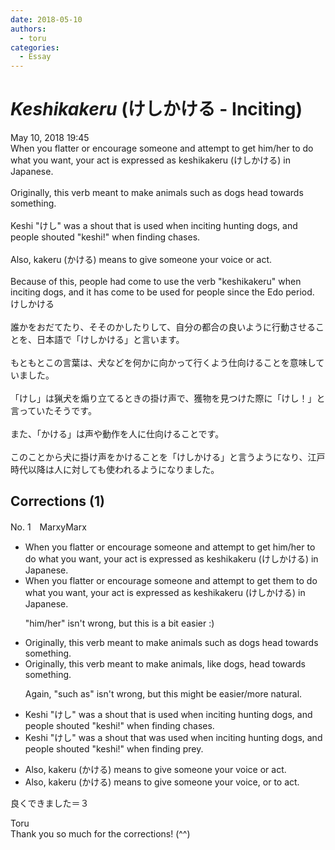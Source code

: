 ```yaml
---
date: 2018-05-10
authors:
  - toru
categories:
  - Essay
---
```


<h1 id="subject_show"><strong><em>Keshikakeru</strong></em> (けしかける - Inciting)</h1>
<div class="date">May 10, 2018 19:45</div>
<div id="post"><div id="body_show_ori">
When you flatter or encourage someone and attempt to get him/her to do what you want, your act is expressed as keshikakeru (けしかける) in Japanese.<br/><br/>Originally, this verb meant to make animals such as dogs head towards something.<br/><br/>Keshi "けし" was a shout that is used when inciting hunting dogs, and people shouted "keshi!" when finding chases.<br/><br/>Also, kakeru (かける) means to give someone your voice or act.<br/><br/>Because of this, people had come to use the verb "keshikakeru" when inciting dogs, and it has come to be used for people since the Edo period.
</div></div>

<!-- more -->

<div id="post_ja"><div id="body_show_mo">
けしかける<br/><br/>誰かをおだてたり、そそのかしたりして、自分の都合の良いように行動させることを、日本語で「けしかける」と言います。<br/><br/>もともとこの言葉は、犬などを何かに向かって行くよう仕向けることを意味していました。<br/><br/>「けし」は猟犬を煽り立てるときの掛け声で、獲物を見つけた際に「けし！」と言っていたそうです。<br/><br/>また、「かける」は声や動作を人に仕向けることです。<br/><br/>このことから犬に掛け声をかけることを「けしかける」と言うようになり、江戸時代以降は人に対しても使われるようになりました。
</div></div>

## Corrections (1)
<div id="block"><div class="first_name"> No. 1　<span class="just_name">MarxyMarx</span></div><div id="block2">
<ul class="correction_field">
<li class="incorrect">When you flatter or encourage someone and attempt to get him/her to do what you want, your act is expressed as keshikakeru (けしかける) in Japanese.</li>
<li class="corrected correct">
When you flatter or encourage someone and attempt to get <span class="f_blue">them</span> to do what you want, your act is expressed as keshikakeru (けしかける) in Japanese.
<p class="correction_comment">"him/her" isn't wrong, but this is a bit easier :)</p>
</li>
</ul>
<ul class="correction_field">
<li class="incorrect">Originally, this verb meant to make animals such as dogs head towards something.</li>
<li class="corrected correct">
Originally, this verb meant to make animals<span class="f_blue">,</span> <span class="f_blue">like</span> dogs<span class="f_blue">,</span> head towards something.
<p class="correction_comment">Again, "such as" isn't wrong, but this might be easier/more natural.</p>
</li>
</ul>
<ul class="correction_field">
<li class="incorrect">Keshi "けし" was a shout that is used when inciting hunting dogs, and people shouted "keshi!" when finding chases.</li>
<li class="corrected correct">
Keshi "けし" was a shout that <span class="f_blue">was</span> used when inciting hunting dogs, and people shouted "keshi!" when finding <span class="f_blue">prey</span>.
</li>
</ul>
<ul class="correction_field">
<li class="incorrect">Also, kakeru (かける) means to give someone your voice or act.</li>
<li class="corrected correct">
Also, kakeru (かける) means to give someone your voice<span class="f_blue">,</span> or <span class="f_blue">to</span> act.
</li>
</ul>
<p class="comment_small">
 良くできました＝３
</p>

</div><div class="name"><span class="just_name">Toru</span><br>
Thank you so much for the corrections! (^^)
</div>
</div>
